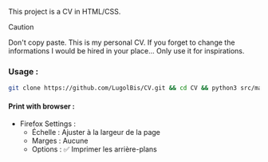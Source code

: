 This project is a CV in HTML/CSS.

> [!CAUTION]
> Don't copy paste. This is my personal CV.
> If you forget to change the informations I would be hired in your place...
> Only use it for inspirations.

### Usage :
```bash
git clone https://github.com/LugolBis/CV.git && cd CV && python3 src/main.py -i
```

#### Print with browser :
- Firefox Settings :
    - Échelle : Ajuster à la largeur de la page
    - Marges : Aucune
    - Options : ✅​ Imprimer les arrière-plans